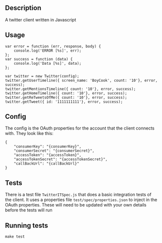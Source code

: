 ## Description
A twitter client written in Javascript

## Usage

	var error = function (err, response, body) {
		console.log('ERROR [%s]', err);
    };
    var success = function (data) {
    	console.log('Data [%s]', data);
    };

    var twitter = new Twitter(config);
	twitter.getUserTimeline({ screen_name: 'BoyCook', count: '10'}, error, success);
	twitter.getMentionsTimeline({ count: '10'}, error, success);
	twitter.getHomeTimeline({ count: '10'}, error, success);
	twitter.getReTweetsOfMe({ count: '10'}, error, success);
	twitter.getTweet({ id: '1111111111'}, error, success);

## Config
The config is the OAuth properties for the account that the client connects with. They look like this:

	{
	    "consumerKey": "{consumerKey}",
	    "consumerSecret": "{consumerSecret}",
	    "accessToken": "{accessToken}",
	    "accessTokenSecret": "{accessTokenSecret}",
	    "callBackUrl": "{callBackUrl}"
	}


## Tests

There is a test file `TwitterITSpec.js` that does a basic integration tests of the client. 
It uses a properties file `test/spec/properties.json` to inject in the OAuth properties. 
These will need to be updated with your own details before the tests will run

## Running tests

	make test